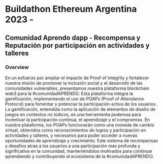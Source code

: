 # Buildathon Ethereum Argentina 2023 - 
## Comunidad Aprendo dapp - Recompensa y Reputación por participación en actividades y talleres

### Overview
En un esfuerzo por ampliar el impacto de Proof of Integrity y fortalecer nuestra misión de promover la inclusión social y el desarrollo de las comunidades vulnerables, presentamos nuestra plataforma blockchain web3 para la #comunidadAPRENDO. Esta plataforma integra la gamificación, implementando el uso de POAPs (Proof of Attendance Protocol) para fomentar y potenciar la participación activa de los usuarios.
La gamificación, entendida como la aplicación de elementos de diseño de juegos en contextos no lúdicos, es una herramienta poderosa para incentivar la participación continua, el aprendizaje y el compromiso. En nuestra plataforma, los POAPs funcionarán como una moneda de cambio virtual, obtenidos como reconocimientos de logros y participación en actividades y talleres, y necesarios para poder acceder a nuevas oportunidades de aprendizaje y crecimiento. Este sistema de recompensas y desafíos atrae a los usuarios a una participación más profunda y significativa en la comunidad, manteniéndolos motivados para continuar aprendiendo y contribuyendo al ecosistema de la #comunidadAPRENDO.
